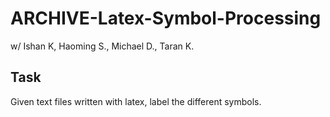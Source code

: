 # ARCHIVE-Latex-Symbol-Processing
w/ Ishan K, Haoming S., Michael D., Taran K.

## Task
Given text files written with latex, label the different symbols.
